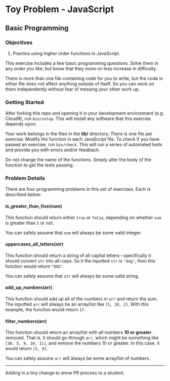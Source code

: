 # Toy Problem - JavaScript

## Basic Programming

### Objectives

1. Practice using higher order functions in JavaScript.

This exercise includes a few basic programming questions. Solve them in any order you like, but know that they more-or-less increase in difficulty.

There is more than one file containing code for you to write, but the code in either file does not affect anything outside of itself. So you can work on them independently without fear of messing your other work up.

### Getting Started

After forking this repo and opening it in your development environment (e.g. Cloud9), run `bin/setup`. This will install any software that this exercise depends upon.

Your work belongs in the files in the **lib/** directory. There is one file per exercise. Modify the function in each JavaScript file. To check if you have passed an exercise, run `bin/check`. This will run a series of automated tests and provide you with errors and/or feedback.

Do not change the name of the functions. Simply alter the body of the function to get the tests passing.

### Problem Details

There are four programming problems in this set of exercises. Each is described below:

#### is_greater_than_five(num)

This function should return either `true` or `false`, depending on whether `num` is greater than `5` or not.

You can safely assume that `num` will always be some valid integer.

#### uppercases_all_letters(str)

This function should return a string of all capital letters--specifically it should convert `str` into all-caps. So it the inputted `str` is `"dog"`, then this function would return `"DOG"`.

You can safely assume that `str` will always be some valid string.

#### add_up_numbers(arr)

This function should add up all of the numbers in `arr` and return the sum. The inputted `arr` will always be an array/list like `[5, 10, 2]`. With this example, the function would return `17`.

#### filter_numbers(arr)

This function should return an array/list with all numbers **10 or greater** removed. That is, it should go through `arr`, which might be something like `[30, 5, 9, 10, 11]`, and remove the numbers 10 or greater. In this case, it would return `[5, 9]`.

You can safely assume `arr` will always be some array/list of numbers.

----

Adding in a tiny change to show PR process to a student.
